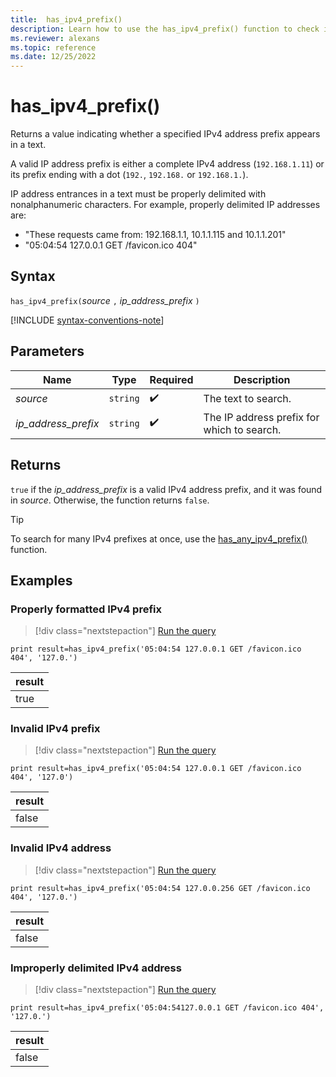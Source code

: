 ```yaml
---
title:  has_ipv4_prefix()
description: Learn how to use the has_ipv4_prefix() function to check if a specified IPv4 address prefix appears in the text.
ms.reviewer: alexans
ms.topic: reference
ms.date: 12/25/2022
---
```

# has_ipv4_prefix()

Returns a value indicating whether a specified IPv4 address prefix appears in a text.

A valid IP address prefix is either a complete IPv4 address (`192.168.1.11`) or its prefix ending with a dot (`192.`, `192.168.` or `192.168.1.`).

IP address entrances in a text must be properly delimited with nonalphanumeric characters. For example, properly delimited IP addresses are:

* "These requests came from: 192.168.1.1, 10.1.1.115 and 10.1.1.201"
* "05:04:54 127.0.0.1 GET /favicon.ico 404"

## Syntax

`has_ipv4_prefix(`*source* `,` *ip_address_prefix* `)`

[!INCLUDE [syntax-conventions-note](../includes/syntax-conventions-note.md)]

## Parameters

| Name | Type | Required | Description |
|--|--|--|--|
| *source*| `string` |  :heavy_check_mark:| The text to search.|
| *ip_address_prefix*| `string` |  :heavy_check_mark:| The IP address prefix for which to search.|

## Returns

`true` if the *ip_address_prefix* is a valid IPv4 address prefix, and it was found in *source*. Otherwise, the function returns `false`.

> [!TIP]
> To search for many IPv4 prefixes at once, use the [has_any_ipv4_prefix()](has-any-ipv4-prefix-function.md) function.

## Examples

### Properly formatted IPv4 prefix

> [!div class="nextstepaction"]
> <a href="https://dataexplorer.azure.com/clusters/help/databases/Samples?query=H4sIAAAAAAAAAysoyswrUShKLS7NKbHNSCyOzywoM4kvKEpNy6zQUDcwtTIwsTI1UTA0MtczAEJDBXfXEAX9tMSyzOT8PD0goWBiYKKuo6AOUaGuCQBk8fTRUQAAAA==" target="_blank">Run the query</a>

```kusto
print result=has_ipv4_prefix('05:04:54 127.0.0.1 GET /favicon.ico 404', '127.0.')
```

|result|
|--|
|true|

### Invalid IPv4 prefix

> [!div class="nextstepaction"]
> <a href="https://dataexplorer.azure.com/clusters/help/databases/Samples?query=H4sIAAAAAAAAAysoyswrUShKLS7NKbHNSCyOzywoM4kvKEpNy6zQUDcwtTIwsTI1UTA0MtczAEJDBXfXEAX9tMSyzOT8PD0goWBiYKKuo6AOVqGuCQDlc4Z2UAAAAA==" target="_blank">Run the query</a>

```kusto
print result=has_ipv4_prefix('05:04:54 127.0.0.1 GET /favicon.ico 404', '127.0')
```

|result|
|--|
|false|

### Invalid IPv4 address

> [!div class="nextstepaction"]
> <a href="https://dataexplorer.azure.com/clusters/help/databases/Samples?query=H4sIAAAAAAAAAysoyswrUShKLS7NKbHNSCyOzywoM4kvKEpNy6zQUDcwtTIwsTI1UTA0MtczAEIjUzMFd9cQBf20xLLM5Pw8PSChYGJgoq6joA5Ro64JAMAcwIpTAAAA" target="_blank">Run the query</a>

```kusto
print result=has_ipv4_prefix('05:04:54 127.0.0.256 GET /favicon.ico 404', '127.0.')
```

|result|
|--|
|false|

### Improperly delimited IPv4 address

> [!div class="nextstepaction"]
> <a href="https://dataexplorer.azure.com/clusters/help/databases/Samples?query=H4sIAAAAAAAAAysoyswrUShKLS7NKbHNSCyOzywoM4kvKEpNy6zQUDcwtTIwsTI1MTQy1zMAQkMFd9cQBf20xLLM5Pw8PSChYGJgoq6joA5Roa4JAD4FydVQAAAA" target="_blank">Run the query</a>

```kusto
print result=has_ipv4_prefix('05:04:54127.0.0.1 GET /favicon.ico 404', '127.0.')
```

|result|
|--|
|false|
